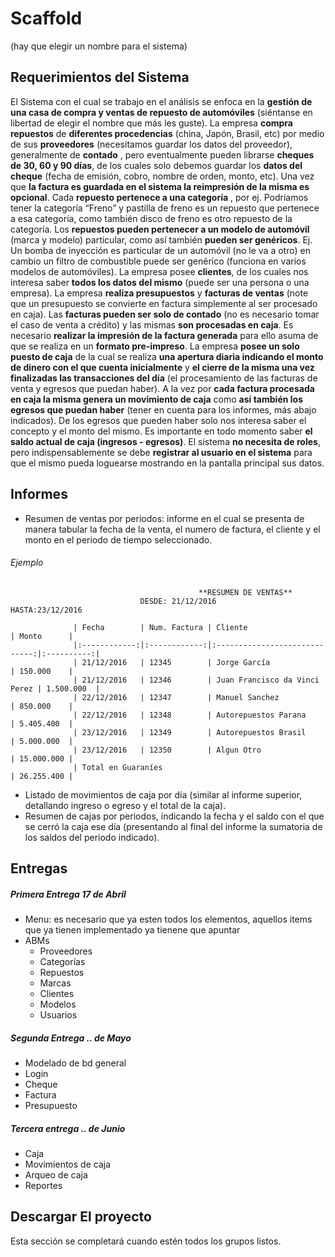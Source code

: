 # Scaffold 
(hay que elegir un nombre para el sistema)

## Requerimientos del Sistema
El Sistema con el cual se trabajo en el análisis se enfoca en la **gestión de una casa de compra y ventas de repuesto de automóviles** (siéntanse en libertad de elegir el nombre que más les guste).
La empresa **compra repuestos** de **diferentes procedencias** (china, Japón, Brasil, etc) por medio de sus **proveedores** (necesitamos guardar los datos del proveedor), generalmente de **contado** , pero eventualmente pueden librarse **cheques de 30, 60 y 90 días**, de los cuales solo debemos guardar los **datos del cheque** (fecha de emisión, cobro, nombre de orden, monto, etc). Una vez que **la factura es guardada en el sistema la reimpresión de la misma es opcional**.
Cada **repuesto pertenece a una categoría** , por ej.  Podríamos tener la categoría “Freno” y pastilla de freno es un repuesto que pertenece a esa categoría, como también disco de freno es otro repuesto de la categoría. Los **repuestos pueden pertenecer a un modelo de automóvil** (marca y modelo) particular, como así también **pueden ser genéricos**. Ej. Un bomba de inyección es particular de un automóvil (no le va a otro) en cambio un filtro de combustible puede ser genérico (funciona en varios modelos de automóviles).
La empresa posee **clientes**, de los cuales nos interesa saber **todos los datos del mismo** (puede ser una persona o una empresa).
La empresa **realiza presupuestos** y **facturas de ventas** (note que un presupuesto se convierte en factura simplemente al ser procesado en caja). Las **facturas pueden ser solo de contado** (no es necesario tomar el caso de venta a crédito) y las mismas **son procesadas en caja**. Es necesario **realizar la impresión de la factura generada** para ello asuma de que se realiza en un **formato pre-impreso**.
La empresa **posee un solo puesto de caja** de la cual se realiza **una apertura diaria indicando el monto de dinero con el que cuenta inicialmente** y **el cierre de la misma una vez finalizadas las transacciones del día** (el procesamiento de las facturas de venta y egresos que puedan haber). A la vez por **cada factura procesada en caja la misma genera un movimiento de caja** como **así también los egresos que puedan haber** (tener en cuenta para los informes, más abajo indicados).
De los egresos que pueden haber solo nos interesa saber el concepto y el monto del mismo. Es importante en todo momento saber **el saldo actual de caja (ingresos - egresos)**.
El sistema **no necesita de roles**, pero indispensablemente se debe **registrar al usuario en el sistema** para que el mismo pueda loguearse mostrando en la pantalla principal sus datos.

## Informes
- Resumen de ventas por periodos: informe en el cual se presenta de manera tabular la fecha de la venta,  el numero de factura, el cliente y el monto en el periodo de tiempo seleccionado.
###### Ejemplo

                                              **RESUMEN DE VENTAS**
                                 DESDE: 21/12/2016               HASTA:23/12/2016

                  | Fecha        | Num. Factura | Cliente                       | Monto      | 
                  |:------------:|:------------:|:-----------------------------:|:----------:|
                  | 21/12/2016   | 12345        | Jorge García                  | 150.000    |
                  | 21/12/2016   | 12346        | Juan Francisco da Vinci Perez | 1.500.000  |
                  | 22/12/2016   | 12347        | Manuel Sanchez                | 850.000    |
                  | 22/12/2016   | 12348        | Autorepuestos Parana          | 5.405.400  |
                  | 23/12/2016   | 12349        | Autorepuestos Brasil          | 5.000.000  |
                  | 23/12/2016   | 12350        | Algun Otro                    | 15.000.000 |
                  | Total en Guaraníes                                          | 26.255.400 |

- Listado de movimientos de caja por día (similar al informe superior, detallando ingreso o egreso y el total de la caja).
- Resumen de cajas por periodos, indicando la fecha y el saldo con el que se cerró la caja ese día (presentando al final del informe la sumatoria de los saldos del periodo indicado).

## Entregas

##### Primera Entrega **17 de Abril**
- Menu: es necesario que ya esten todos los elementos, aquellos items que ya tienen implementado ya tienene que apuntar
- ABMs
  * Proveedores
  * Categorías
  * Repuestos
  * Marcas
  * Clientes
  * Modelos
  * Usuarios

##### Segunda Entrega **.. de Mayo**
- Modelado de bd general
- Login
- Cheque
- Factura
- Presupuesto

##### Tercera entrega **.. de Junio**
- Caja
- Movimientos de caja
- Arqueo de caja
- Reportes

## Descargar El proyecto
Esta sección se completará cuando estén todos los grupos listos.


